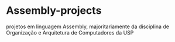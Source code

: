 # Assembly-projects
projetos em linguagem Assembly, majoritariamente da disciplina de Organização e Arquitetura de Computadores da USP

